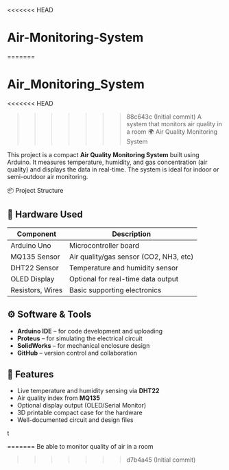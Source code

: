<<<<<<< HEAD
# Air-Monitoring-System
=======
# Air_Monitoring_System
<<<<<<< HEAD
>>>>>>> 88c643c (Initial commit)
A system that monitors air quality in a room
 🌍 Air Quality Monitoring System

This project is a compact **Air Quality Monitoring System** built using Arduino. It measures temperature, humidity, and gas concentration (air quality) and displays the data in real-time. The system is ideal for indoor or semi-outdoor air monitoring.


 📦 Project Structure


## 🔧 Hardware Used

| Component        | Description                            |
|------------------|----------------------------------------|
| Arduino Uno      | Microcontroller board                  |
| MQ135 Sensor     | Air quality/gas sensor (CO2, NH3, etc) |
| DHT22 Sensor     | Temperature and humidity sensor        |
| OLED Display     | Optional for real-time data output     |
| Resistors, Wires | Basic supporting electronics           |



## ⚙️ Software & Tools

- **Arduino IDE** – for code development and uploading
- **Proteus** – for simulating the electrical circuit
- **SolidWorks** – for mechanical enclosure design
- **GitHub** – version control and collaboration



## 🚀 Features

- Live temperature and humidity sensing via **DHT22**
- Air quality index from **MQ135**
- Optional display output (OLED/Serial Monitor)
- 3D printable compact case for the hardware
- Well-documented circuit and design files


t

=======
Be able to monitor quality of air in a room
>>>>>>> d7b4a45 (Initial commit)
